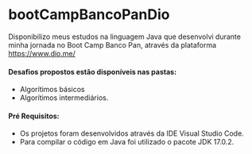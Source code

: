 # bootCampBancoPanDio

Disponibilizo meus estudos na linguagem Java que desenvolvi durante minha jornada no Boot Camp Banco Pan, através da plataforma <https://www.dio.me/>

#### Desafios propostos estão disponíveis nas pastas:
* Algorítimos básicos  
* Algorítimos intermediários.

#### Pré Requisitos:

- Os projetos foram desenvolvidos através da IDE Visual Studio Code.
- Para compilar o código em Java foi utilizado o pacote JDK 17.0.2.
